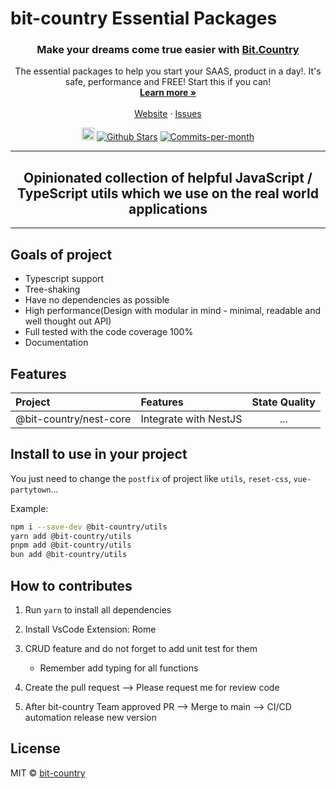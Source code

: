# bit-country Essential Packages

<!-- PROJECT LOGO -->
<p align="center">
  <h3 align="center">Make your dreams come true easier with <a href="https://github.com/bit-country/essential-packages">Bit.Country</a>
</h3>

  <p align="center">
    The essential packages to help you start your SAAS, product in a day!.
    It's safe, performance and FREE! Start this if you can!
    <br />
    <a href="https://bit.country"><strong>Learn more »</strong></a>
    <br />
    <br />
    <a href="https://github.com/bit-country/essential-packages">Website</a>
    ·
    <a href="https://github.com/bit-country/essential-packages/issues">Issues</a>
  </p>
</p>

<p align="center">
   <a href="https://status.bit.country"><img height="20px" src="https://betteruptime.com/status-badges/v1/monitor/a9kf.svg" alt="Uptime"></a>
   <a href="https://github.com/bit-country/essential-packages.com/stargazers"><img src="https://img.shields.io/github/stars/bit-country/essential-packages" alt="Github Stars"></a>
   <a href="https://github.com/bit-country/essential-packages/pulse"><img src="https://img.shields.io/github/commit-activity/m/bit-country/essential-packages" alt="Commits-per-month"></a>
</p>

---

<h2 align="center">
  Opinionated collection of helpful JavaScript / TypeScript utils which we use on the real world applications
</h2>

<hr>

## Goals of project

- Typescript support
- Tree-shaking
- Have no dependencies as possible
- High performance(Design with modular in mind - minimal, readable and well thought out API)
- Full tested with the code coverage 100%
- Documentation

## Features

| Project      | Features |  State Quality |
| :---        |    :---   |          :----: |
| @bit-country/nest-core      | Integrate with NestJS | ...            |



## Install to use in your project

You just need to change the `postfix` of project like `utils`, `reset-css`, `vue-partytown`...


Example:

```bash
npm i --save-dev @bit-country/utils
yarn add @bit-country/utils
pnpm add @bit-country/utils
bun add @bit-country/utils
```
## How to contributes

1. Run `yarn` to install all dependencies

2. Install VsCode Extension: Rome
3. CRUD feature and do not forget to add unit test for them
   - Remember add typing for all functions

4. Create the pull request --> Please request me for review code
5. After bit-country Team approved PR --> Merge to main --> CI/CD automation release new version

## License

MIT &copy; [bit-country](https://github.com/sponsors/bit-country)
